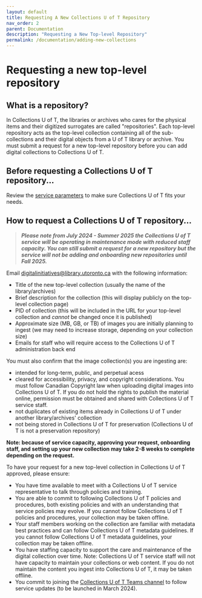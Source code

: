 ```yaml
---
layout: default
title: Requesting A New Collections U of T Repository
nav_order: 2
parent: Documentation
description: "Requesting a New Top-level Repository"
permalink: /documentation/adding-new-collections
---
```


# Requesting a new top-level repository

## What is a repository?

In Collections U of T, the libraries or archives who cares for the physical items and their digitized surrogates are called "repositories". Each top-level repository acts as the top-level collection containing all of the sub-collections and their digital objects from a U of T library or archive. You must submit a request for a new top-level repository before you can add digital collections to Collections U of T.

## Before requesting a Collections U of T repository...

Review the [service parameters](https://github.com/utlib/collections-uoft/blob/main/README.md#about-collections-u-of-t) to make sure Collections U of T fits your needs.

## How to request a Collections U of T repository...

> ***Please note from July 2024 - Summer 2025 the Collections U of T service will be operating in maintenance mode with reduced staff capacity. You can still submit a request for a new repository but the service will not be adding and onboarding new repositories until Fall 2025.***


Email [digitalinitiatives@library.utoronto.ca](mailto:digitalinitiatives@library.utoronto.ca) with the following information:

* Title of the new top-level collection (usually the name of the library/archives)
* Brief description for the collection (this will display publicly on the top-level collection page)
* PID of collection (this will be included in the URL for your top-level collection and *cannot* be changed once it is published)
* Approximate size (MB, GB, or TB) of images you are initially planning to ingest (we may need to increase storage, depending on your collection size)
* Emails for staff who will require access to the Collections U of T administration back end

You must also confirm that the image collection(s) you are ingesting are:
* intended for long-term, public, and perpetual acess
* cleared for accessibility, privacy, and copyright considerations. You must follow Canadian Copyright law when uploading digital images into Collections U of T. If you do not hold the rights to publish the material online, permission must be obtained and shared with Collections U of T service staff.
* not duplicates of existing items already in Collections U of T under another library/archives' collection
* not being stored in Collections U of T for preservation (Collections U of T is not a preservation repository)

**Note: because of service capacity, approving your request, onboarding staff, and setting up your new collection may take 2-8 weeks to complete depending on the request.**

To have your request for a new top-level collection in Collections U of T approved, please ensure:
* You have time available to meet with a Collections U of T service representative to talk through policies and training.
* You are able to commit to following Collections U of T policies and procedures, both existing policies and with an understanding that service policies may evolve. If you cannot follow Collections U of T policies and procedures, your collection may be taken offline.
* Your staff members working on the collection are familiar with metadata best practices and can follow Collections U of T metadata guidelines. If you cannot follow Collections U of T metadata guidelines, your collection may be taken offline.
* You have staffing capacity to support the care and maintenance of the digital collection over time. Note: Collections U of T service staff will not have capacity to maintain your collections or web content. If you do not maintain the content you ingest into Collections U of T, it may be taken offline.
* You commit to joining the [Collections U of T Teams channel](https://teams.microsoft.com/l/channel/19%3a0c2caaac27a04fe7b6e37018970a66b5%40thread.tacv2/Collections%2520U%2520of%2520T?groupId=2151c2c7-2063-412d-8ebf-de2c9f809003&tenantId=78aac226-2f03-4b4d-9037-b46d56c55210) to follow service updates (to be launched in March 2024).
